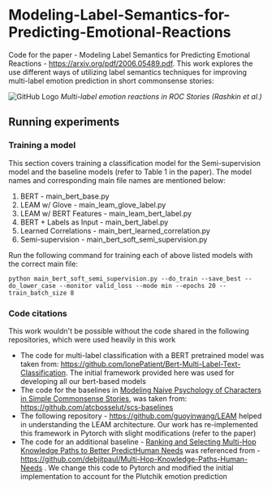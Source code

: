 
# Modeling-Label-Semantics-for-Predicting-Emotional-Reactions

Code for the paper - Modeling Label Semantics for Predicting Emotional Reactions - https://arxiv.org/pdf/2006.05489.pdf. This work explores the use different ways of utilizing label semantics techniques for improving multi-label emotion prediction in short commonsense stories:

![GitHub Logo](images/common-sense-stories-new.png)
*Multi-label emotion reactions in ROC Stories (Rashkin et al.)*

## Running experiments
### Training a model

This section covers training a classification model for the Semi-supervision model and the baseline models (refer to Table 1 in the paper). The model names and corresponding main file names are mentioned below:
1. BERT - main_bert_base.py
2. LEAM w/ Glove - main_leam_glove_label.py
3. LEAM w/ BERT Features - main_leam_bert_label.py
4. BERT + Labels as Input - main_bert_label.py
5. Learned Correlations - main_bert_learned_correlation.py
6. Semi-supervision - main_bert_soft_semi_supervision.py

Run the following command for training each of above listed models with the correct main file:
```
python main_bert_soft_semi_supervision.py --do_train --save_best --do_lower_case --monitor valid_loss --mode min --epochs 20 --train_batch_size 8
```
### Code citations
This work wouldn't be possible without the code shared in the following repositories, which were used heavily in this work
* The code for multi-label classification with a BERT pretrained model was taken from:
https://github.com/lonePatient/Bert-Multi-Label-Text-Classification. The initial framework provided here was used for developing all our bert-based models
* The code for the baselines in [Modeling Naive Psychology of Characters in Simple Commonsense Stories](https://uwnlp.github.io/storycommonsense/), was taken from:
https://github.com/atcbosselut/scs-baselines
* The following repository - https://github.com/guoyinwang/LEAM helped in understanding the LEAM architecture. Our work has re-implemented this framework in Pytorch with slight modifications (refer to the paper)
* The code for an additional baseline - [Ranking and Selecting Multi-Hop Knowledge Paths to Better PredictHuman Needs](https://www.aclweb.org/anthology/N19-1368.pdf) was referenced from - https://github.com/debjitpaul/Multi-Hop-Knowledge-Paths-Human-Needs . We change this code to Pytorch and modified the initial implementation to account for the Plutchik emotion prediction
